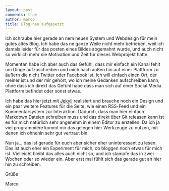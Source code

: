 ```yaml
---
layout: post
comments: true
author: marco
title: Blog neu aufgesetzt
---
```

Ich schraube hier gerade an nem neuen System und Webdesign für mein gutes
altes Blog. Ich habe das ne ganze Weile nicht mehr betrieben, weil ich damals leider
für das posten eines Bildes abgemahnt wurde, und auch nicht so wirklich mehr die Motivation
und Zeit für dieses Webprojekt hatte.

Momentan habe ich aber auch das Gefühl, dass mir einfach ein Kanal fehlt um Dinge
aufzuschreiben und mich nach außen hin auf einer Plattform zu äußern die nicht Twitter
oder Facebook ist. Ich will einfach einen Ort, der meiner ist und der mir gehört,
wo ich meine Gedanken aufschreiben kann, ohne dass ich direkt das Gefühl habe dass man sich
auf einer Social Media Plattform befindet oder sonst etwas.

Ich habe das hier jetzt mit [Jekyll](http://jekyllrb.com) realisiert und brauche
noch ein Design und ein paar weitere Features für die Seite, wie einen RSS-Feed und ein Kommentarsystem zur
Interaktion. Dadurch, dass man hier einfach Markdown Dateien schreiben muss und
das direkt über Git releasen kann ist es für mich natürlich sehr angenehm in einem
Editor zu erstellen. Da ich ja viel programmiere kommt mir das gelegen hier
Werkzeuge zu nutzen, mit denen ich ohnehin sehr gut vertraut bin.

Nun ja... das ist gerade für euch aber sicher eher uninteressant zu lesen.
Das ist auch eher ein Experiment für mich, ob bloggen noch etwas für mich ist.
Vielleicht bleibt das alles auch nicht so, und ich stampfe das in zwei Wochen oder so
wieder ein. Aber erst mal fühlt sich das gerade gut an hier hin zu schreiben.

Grüße

Marco
